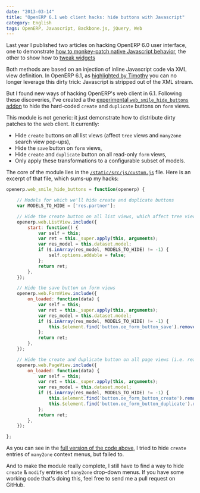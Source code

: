 ```yaml
---
date: "2013-03-14"
title: "OpenERP 6.1 web client hacks: hide buttons with Javascript"
category: English
tags: OpenERP, Javascript, Backbone.js, jQuery, Web
---
```


Last year I published two articles on hacking OpenERP 6.0 user interface, one to demonstrate [how to monkey-patch native Javascript behavior]({filename}/2012/how-to-monkey-patch-openerp-native-javascript.md), the other to show how to [tweak widgets]({filename}/2012/hacking-openerp-60-user-interface-javascript.md)

Both methods are based on an injection of inline Javascript code via XML view definition. In OpenERP 6.1, as [highlighted by Timothy](https://kevin.deldycke.com/2012/how-to-monkey-patch-openerp-native-javascript/#comment-769313088) you can no longer leverage this dirty trick: Javascript is stripped out of the XML stream.

But I found new ways of hacking OpenERP's web client in 6.1. Following these discoveries, I've created a the [experimental `web_smile_hide_buttons` addon](https://github.com/Smile-SA/smile_openerp_addons_6.1/tree/master/web_smile_hide_buttons/) to hide the hard-coded `create` and `duplicate` buttons on `form` views.

This module is not generic: it just demonstrate how to distribute dirty patches to the web client. It currently:

  * Hide `create` buttons on all list views (affect `tree` views and `many2one` search view pop-ups),
  * Hide the `save` button on `form` views,
  * Hide `create` and `duplicate` button on all read-only `form` views,
  * Only apply these transformations to a configurable subset of models.

The core of the module lies in the [`/static/src/js/custom.js`](https://github.com/Smile-SA/smile_openerp_addons_6.1/blob/master/web_smile_hide_buttons/static/src/js/custom.js) file. Here is an excerpt of that file, which sums-up my hacks:

```javascript
openerp.web_smile_hide_buttons = function(openerp) {

    // Models for which we'll hide create and duplicate buttons
    var MODELS_TO_HIDE = ['res.partner'];

    // Hide the create button on all list views, which affect tree views and many2one pop-up search view
    openerp.web.ListView.include({
        start: function() {
            var self = this;
            var ret = this._super.apply(this, arguments);
            var res_model = this.dataset.model;
            if ($.inArray(res_model, MODELS_TO_HIDE) != -1) {
                self.options.addable = false;
            };
            return ret;
        },
    });

    // Hide the save button on form views
    openerp.web.FormView.include({
        on_loaded: function(data) {
            var self = this;
            var ret = this._super.apply(this, arguments);
            var res_model = this.dataset.model;
            if ($.inArray(res_model, MODELS_TO_HIDE) != -1) {
                this.$element.find('button.oe_form_button_save').remove();
            };
            return ret;
        },
    });

    // Hide the create and duplicate button on all page views (i.e. read-only form views)
    openerp.web.PageView.include({
        on_loaded: function(data) {
            var self = this;
            var ret = this._super.apply(this, arguments);
            var res_model = this.dataset.model;
            if ($.inArray(res_model, MODELS_TO_HIDE) != -1) {
                this.$element.find('button.oe_form_button_create').remove();
                this.$element.find('button.oe_form_button_duplicate').remove();
            };
            return ret;
        },
    });

};
```

As you can see in the [full version of the code above](https://github.com/Smile-SA/smile_openerp_addons_6.1/blob/master/web_smile_hide_buttons/static/src/js/custom.js), I tried to hide `create` entries of `many2one` context menus, but failed to.

And to make the module really complete, I still have to find a way to hide `create` & `modify` entries of `many2one` drop-down menus. If you have some working code that's doing this, feel free to send me a pull request on GitHub.
